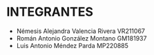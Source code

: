 # INTEGRANTES
- Némesis Alejandra Valencia Rivera VR211067
- Román Antonio González Montano GM181937
- Luis Antonio Méndez Parda MP220885
